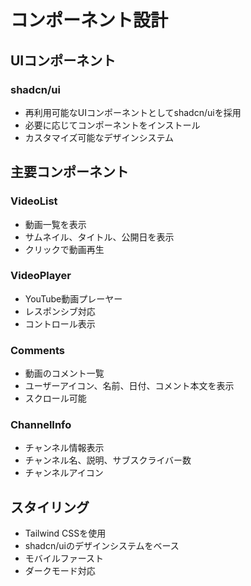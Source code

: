 # コンポーネント設計

## UIコンポーネント

### shadcn/ui
- 再利用可能なUIコンポーネントとしてshadcn/uiを採用
- 必要に応じてコンポーネントをインストール
- カスタマイズ可能なデザインシステム

## 主要コンポーネント

### VideoList
- 動画一覧を表示
- サムネイル、タイトル、公開日を表示
- クリックで動画再生

### VideoPlayer
- YouTube動画プレーヤー
- レスポンシブ対応
- コントロール表示

### Comments
- 動画のコメント一覧
- ユーザーアイコン、名前、日付、コメント本文を表示
- スクロール可能

### ChannelInfo
- チャンネル情報表示
- チャンネル名、説明、サブスクライバー数
- チャンネルアイコン

## スタイリング

- Tailwind CSSを使用
- shadcn/uiのデザインシステムをベース
- モバイルファースト
- ダークモード対応 